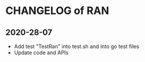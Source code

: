 # CHANGELOG of RAN

## 2020-28-07

- Add test "TestRan" into test.sh and into go test files
- Update code and APIs 